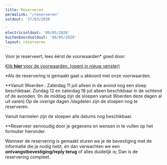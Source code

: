 ```yaml
---
title: Reserveren
permalink: "/reserveren"
soldout: '27/03/2020

'
electricsoldout: '09/05/2020'
buitenboordsoldout: '08/05/2020'
layout: reserveren
---
```


Voor je reserveert, lees éérst de voorwaarden* goed door:

[Klik **hier** voor de voorwaarden. (opent in nieuw venster)](http://descheepsjongens.nl/voorwaarden)

*Als de reservering is gemaakt gaat u akkoord met onze voorwaarden.

**Vanuit Woerden : Zaterdag 11 juli alleen in de avond nog een sloep beschikbaar.
Zondag 12 en zaterdag 18 juli alleen beschikbaar in de ochtend of de avonden.   (In de middag zijn de sloepen vanuit Woerden deze dagen al uit varen)
Op de overige dagen /dagdelen zijn de sloepen nog te reserveren.

Vanuit harmelen zijn de sloepen alle datums nog beschikbaar.

**Reserveer eenvoudig door je gegevens en wensen in te vullen op het formulier hieronder.

Wanneer de reservering is gemaakt sturen we je de bevestiging met de informatie die je nodig hebt, en dan verwachten we een **ontvangstbevestiging/reply terug** of alles duidelijk is; Dan is de reservering compleet.